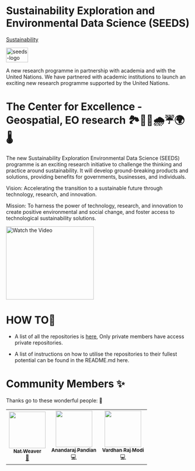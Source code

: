 # Sustainability Exploration and Environmental Data Science (SEEDS)

[Sustainability](https://www.cgi.com/uk/en-gb/sustainability/sustainability-exploration-and-environmental-data-science-seeds)

<img alt="seeds-logo" width="60px" height="40px" src="../images/CGI_logo.svg.png" />

A new research programme in partnership with academia and with the United Nations. We have partnered with academic institutions to launch an exciting new research programme supported by the United Nations.


# The Center for Excellence - Geospatial, EO research 🏞️🌆🍃🌧☔🌍🌡️

The new Sustainability Exploration Environmental Data Science (SEEDS) programme is an exciting research initiative to challenge the thinking and practice around sustainability. It will develop ground-breaking products and solutions, providing benefits for governments, businesses, and individuals.

Vision: Accelerating the transition to a sustainable future through technology, research, and innovation.

Mission: To harness the power of technology, research, and innovation to create positive environmental and social change, and foster access to technological sustainability solutions.

[<img alt="Watch the Video" width="240px" height="200px" src="../images/cgi_brand_satellite.png" />](https://www.youtube.com/watch?v=8na7JrfQWwQ)

# HOW TO🤔

* A list of all the repositories is [here](https://github.com/CGI-SEEDS), Only private members have access private repositories.

* A list of instructions on how to utilise the repositories to their fullest potential can be found in the README.md here.

# Community Members ✨

Thanks go to these wonderful people: 🤝

<table>
  <tbody>
    <tr>
      <td align="center"><a href="https://www.linkedin.com/in/nathaniel-weaver-0382511a0/"><img src="https://media.licdn.com/dms/image/C4D03AQHQ6qYjvH3LpQ/profile-displayphoto-shrink_800_800/0/1661508682335?e=1724284800&v=beta&t=HIKV4hksbq19FstBOu5EvDpoLVFZix38DeCXK8MYNd8" width="100px;" alt=""/><br /><sub><b>Nat Weaver</b></sub></a><br /><a href="#projectManagement-Kevin" title="Project Management">📆</a></td>
      <td align="center"><a href="https://www.linkedin.com/in/anandaraj-p/"><img src="https://media.licdn.com/dms/image/D5603AQGnDNi3AEstbQ/profile-displayphoto-shrink_800_800/0/1665981270305?e=1724284800&v=beta&t=3LPb7LfAuMkpPLWTefNOPyOr4U0NmcbZcKpCK8zvHhs" width="100px;" alt=""/><br /><sub><b>Anandaraj Pandian</b></sub></a><br /><a title="Code">💻</a></td>
      <td align="center"><a href="https://www.linkedin.com/in/vardhan-raj-modi-0b10958a/"><img src="https://media.licdn.com/dms/image/C5603AQFhRmXg-kq-Jw/profile-displayphoto-shrink_800_800/0/1638805390220?e=1724284800&v=beta&t=VlsaQE8yVbKyhadr_7V89T2_6W4AJeJ6dAXS-g_7pU4" width="100px;" alt=""/><br /><sub><b>Vardhan Raj Modi</b></sub></a><br /><a title="Code">💻</a></td>      
  </tbody>
</table>
